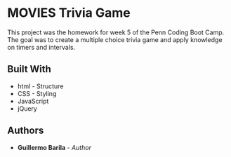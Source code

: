 # MOVIES Trivia Game

This project was the homework for week 5 of the Penn Coding Boot Camp. The goal was to create a multiple choice trivia game and apply knowledge on timers and intervals.

## Built With

* html - Structure
* CSS - Styling
* JavaScript
* jQuery

## Authors

* **Guillermo Barila** - *Author*